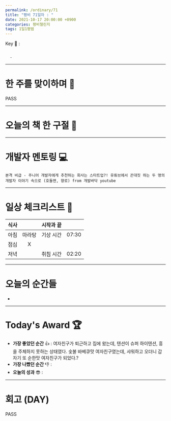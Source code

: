 ```yaml
---
permalink: /ordinary/71
title: "평비 71일차 : "
date: 2021-10-17 20:00:00 +0900
categories: 평비챌린지
tags: 1일1평범
---  
```

Key 🔑 : 
```

  -
```

---
# 한 주를 맞이하며 🤗
PASS

---
# 오늘의 책 한 구절 📕


---
# 개발자 멘토링 💻
`본격 비급 - 주니어 개발자에게 추천하는 회사는 스타트업?! 유튜브에서 꼰대짓 하는 두 명의 개발자 이야기 속으로 (호돌맨, 향로) from 개발바닥 youtube`  

---
# 일상 체크리스트 📃

| 식사 |  | 시작과 끝 |  |
|:----:|:----:|:----:|:----:|
| 아침 | 마라탕 | 기상 시간 | 07:30 |
| 점심 | X |  |  |
| 저녁 |  | 취침 시간 | 02:20 |

---
# 오늘의 순간들
- 

---
# Today's Award 🏆
- **가장 좋았던 순간** 👍 : 여자친구가 퇴근하고 집에 왔는데, 텐션이 슈퍼 하이텐션, 흥을 주체하지 못하는 상태였다. 숯불 바베큐맛 여자친구였는데, 샤워하고 오더니 갑자기 또 순한맛 여자친구가 되었다.?
- **가장 나빴던 순간** 👎 : 
- **오늘의 성과** 😎 : 

---
# 회고 (DAY)
PASS